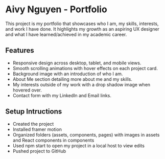 # Aivy Nguyen - Portfolio
This project is my portfolio that showcases who I am, my skills, interests, and work I have done. It highlights my growth as an aspiring UX designer and what I have learned/achieved in my academic career. 

## Features 
- Responsive design across desktop, tablet, and mobile views.
- Smooth scrolling animations with hover effects on each project card. 
- Background image with an introduction of who I am.
- About Me section detailing more about me and my skills.
- My interests outside of my work with a drop shadow image when hovered over. 
- Contact form with my LinkedIn and Email links.

## Setup Intructions
- Created the project 
- Installed framer motion 
- Organized folders (assets, components, pages) with images in assets and React components in components
- Used npm start to open my project in a local host to view edits
- Pushed project to GitHub 